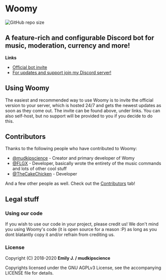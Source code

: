 # Woomy
![GitHub repo size](https://img.shields.io/github/repo-size/mudkipscience/woomy)

## A feature-rich and configurable Discord bot for music, moderation, currency and more!

**Links**
* [Official bot invite](https://discordapp.com/oauth2/authorize?client_id=435961704145485835&permissions=2134240503&scope=bot)
* [For updates and support join my Discord server!](https://discord.gg/HCF8mdv)

## Using Woomy

The easiest and recommended way to use Woomy is to invite the official version to your server, which is hosted 24/7 and gets the newest updates as soon as they come out. The invite can be found above, under links. You can also self-host, but no support will be provided to you if you decide to do this.

## Contributors

Thanks to the following people who have contributed to Woomy:

* [@mudkipscience](https://github.com/mudkipscience/) - Creator and primary developer of Womy
* [@FLGX](https://github.com/FLGX06/) - Developer, basically wrote the entirety of the music commands and lots of other cool stuff
* [@TheCakeChicken](https://github.com/TheCakeChicken/) - Developer

And a few other people as well. Check out the [Contributors](https://github.com/mudkipscience/woomy/graphs/contributors) tab!

## Legal stuff

### Using our code
If you wish to use our code in your project, please credit us! We don't mind you using Woomy's code (it is open source for a reason :P) as long as you dont blatantly copy it and/or refrain from crediting us.

### License

Copyright (C) 2018-2020 **Emily J. / mudkipscience**

Copyrights licensed under the GNU AGPLv3 License, see the accompanying LICENSE file for details.